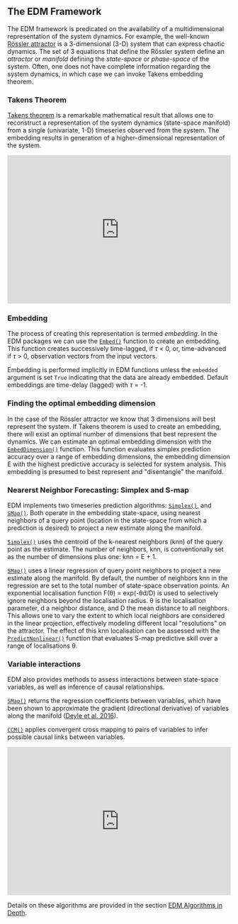 ## The EDM Framework
The EDM framework is predicated on the availability of a multidimensional
representation of the system dynamics.  For example, the well-known
[Rössler attractor](https://en.wikipedia.org/wiki/R%C3%B6ssler_attractor)
is a 3-dimensional (3-D) system that can express chaotic dynamics.
The set of 3 equations that define the Rössler system define an _attractor_
or _manifold_ defining the _state-space_ or _phase-space_ of the system. 
Often, one does not have complete information regarding the system
dynamics, in which case we can invoke Takens embedding theorem.

### Takens Theorem
[Takens theorem](https://en.wikipedia.org/wiki/Takens%27s_theorem) 
is a remarkable mathematical result that allows one to reconstruct a
representation of the system dynamics (state-space manifold) from a
single (univariate, 1-D) timeseries observed from the system.  The embedding
results in generation of a higher-dimensional representation of the system.

<iframe width="100%" height="335"
src="https://www.youtube.com/embed/QQwtrWBwxQg" 
frameborder="0" allow="autoplay; gyroscope; 
picture-in-picture" allowfullscreen></iframe>

### Embedding
The process of creating this representation is termed _embedding_.  In the
EDM packages we can use the [`Embed()`](../edm_functions/#embed)
function to create an embedding.  This function creates successively
time-lagged, if _τ_ < 0, or, time-advanced if _τ_ > 0, observation vectors
from the input vectors.

Embedding is performed implicitly in EDM functions unless the `embedded` 
argument is set `True` indicating that the data are already embedded. 
Default embeddings are time-delay (lagged) with _τ_ = -1.

<!--- ![lorenz-logo](imgs/Lorenz_logo.png){: style="height:200px;width:200px"}--->

### Finding the optimal embedding dimension
In the case of the Rössler attractor we know that 3 dimensions will
best represent the system.  If Takens theorem is used to create an
embedding, there will exist an optimal number of dimensions that best represent
the dynamics.  We can estimate an optimal embedding dimension with the
[`EmbedDimension()`](../edm_functions/#embeddimension) function.
This function evaluates simplex prediction accuracy over a range of embedding
dimensions, the embedding dimension E with the highest predictive accuracy is
selected for system analysis.  This embedding is presumed to best represent
and "disentangle" the manifold.

### Nearerst Neighbor Forecasting: Simplex and S-map
EDM implements two timeseries prediction algorithms:
[`Simplex()`](../edm_functions/#simplex), and
[`SMap()`](../edm_functions/#smap).
Both operate in the embedding state-space, using nearest neighbors
of a query point (location in the state-space from which a prediction is
desired) to project a new estimate along the manifold.

[`Simplex()`](../edm_functions/#simplex) uses the centroid of the k-nearest
neighbors (knn) of the query point as the estimate.  The number of neighbors,
knn, is conventionally set as the number of dimensions plus one: knn = E + 1. 

[`SMap()`](../edm_functions/#smap) uses a linear regression of query
point neighbors to project a new estimate along the manifold.  By default,
the number of
neighbors knn in the regression are set to the total number of state-space
observation points. An exponential localisation function F(θ) = exp(-θd/D)
is used to selectively ignore neighbors beyond the localisation radius. 
θ is the localisation parameter, d a neighbor distance, and D the mean
distance to all neighbors.  This allows one to vary the
extent to which local neighbors are considered in the linear projection,
effectively modeling different local "resolutions" on the attractor.
The effect of this knn localisation can be assessed with the
[`PredictNonlinear()`](../edm_functions/#predictnonlinear) function that
evaluates S-map predictive skill over a range of localisations θ. 

### Variable interactions
EDM also provides methods to assess interactions between state-space
variables, as well as inference of causal relationships.

[`SMap()`](../edm_functions/#smap) returns the regression coefficients
between variables, which have been shown to approximate the gradient
(directional derivative) of variables along the manifold
([Deyle et al. 2016](https://royalsocietypublishing.org/doi/full/10.1098/rspb.2015.2258)).

[`CCM()`](../edm_functions/#ccm) applies convergent cross mapping
to pairs of variables to infer possible causal links between variables.

<iframe width="100%" height="335"
src="https://www.youtube.com/embed/NrFdIz-D2yM" 
frameborder="0" allow="autoplay; gyroscope; picture-in-picture"
allowfullscreen></iframe>  

Details on these algorithms are provided in the section
[EDM Algorithms in Depth](../algorithms_in_depth).
